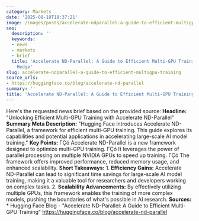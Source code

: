 ```yaml
---
category: Markets
date: '2025-08-19T18:37:21'
image: /images/posts/accelerate-ndparallel-a-guide-to-efficient-multigpu-training.png
seo:
  description: ''
  keywords:
  - news
  - markets
  - brief
  title: 'Accelerate ND-Parallel: A Guide to Efficient Multi-GPU Training | Hash n
    Hedge'
slug: accelerate-ndparallel-a-guide-to-efficient-multigpu-training
source_urls:
- https://huggingface.co/blog/accelerate-nd-parallel
summary: ''
title: 'Accelerate ND-Parallel: A Guide to Efficient Multi-GPU Training'
---
```


Here's the requested news brief based on the provided source:  **Headline:** "Unlocking Efficient Multi-GPU Training with Accelerate ND-Parallel"  **Summary Meta Description:** "Hugging Face introduces Accelerate ND-Parallel, a framework for efficient multi-GPU training. This guide explores its capabilities and potential applications in accelerating large-scale AI model training."  **Key Points:**  ΓÇó Accelerate ND-Parallel is a new framework designed to optimize multi-GPU training. ΓÇó It leverages the power of parallel processing on multiple NVIDIA GPUs to speed up training. ΓÇó The framework offers improved performance, reduced memory usage, and enhanced scalability.  **Short Takeaways:**  1. **Efficiency Gains:** Accelerate ND-Parallel can lead to significant time savings for large-scale AI model training, making it a valuable tool for researchers and developers working on complex tasks. 2. **Scalability Advancements:** By effectively utilizing multiple GPUs, this framework enables the training of more complex models, pushing the boundaries of what's possible in AI research.  **Sources:**  * Hugging Face Blog - "Accelerate ND-Parallel: A Guide to Efficient Multi-GPU Training" https://huggingface.co/blog/accelerate-nd-parallel